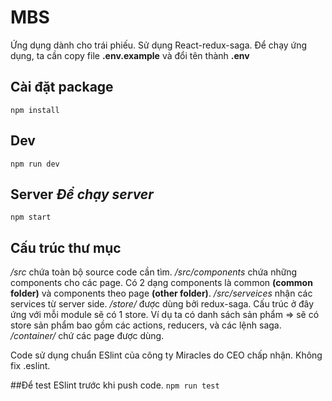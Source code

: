 # MBS
Ứng dụng dành cho trái phiếu. Sử dụng React-redux-saga.
Để chạy ứng dụng, ta cần copy file **.env.example** và đổi tên thành **.env**

## Cài đặt package
`npm install`

## Dev
`npm run dev`

## Server *Để chạy server*
`npm start`

## Cấu trúc thư mục
*/src* chứa toàn bộ source code cần tìm.
*/src/components* chứa những components cho các page. Có 2 dạng components là common **(common folder)** và components theo page **(other folder)**.
*/src/serveices* nhận các services từ server side.
*/store/* được dùng bởi redux-saga. Cấu trúc ở đây ứng với mỗi module sẽ có 1 store. Ví dụ ta có danh sách sản phẩm => sẽ có store sản phẩm bao gồm các actions, reducers, và các lệnh saga.
*/container/* chứ các page được dùng.

Code sử dụng chuẩn ESlint của công ty Miracles do CEO chấp nhận. Không fix .eslint.

##Để test ESlint trước khi push code.
`npm run test`
